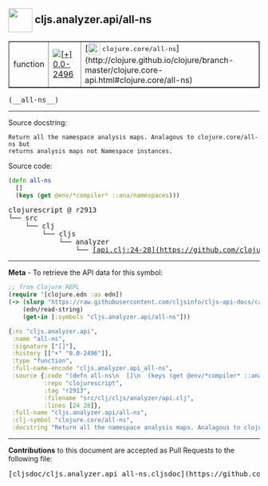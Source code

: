 ## <img width="48px" valign="middle" src="http://i.imgur.com/Hi20huC.png"> cljs.analyzer.api/all-ns

 <table border="1">
<tr>

<td>function</td>
<td><a href="https://github.com/cljsinfo/cljs-api-docs/tree/0.0-2496"><img valign="middle" alt="[+] 0.0-2496" src="https://img.shields.io/badge/+-0.0--2496-lightgrey.svg"></a> </td>
<td>
[<img height="24px" valign="middle" src="http://i.imgur.com/1GjPKvB.png"> <samp>clojure.core/all-ns</samp>](http://clojure.github.io/clojure/branch-master/clojure.core-api.html#clojure.core/all-ns)
</td>
</tr>
</table>

 <samp>
(__all-ns__)<br>
</samp>

---




Source docstring:

```
Return all the namespace analysis maps. Analagous to clojure.core/all-ns but
returns analysis maps not Namespace instances.
```

Source code:

```clj
(defn all-ns
  []
  (keys (get @env/*compiler* ::ana/namespaces)))
```

 <pre>
clojurescript @ r2913
└── src
    └── clj
        └── cljs
            └── analyzer
                └── <ins>[api.clj:24-28](https://github.com/clojure/clojurescript/blob/r2913/src/clj/cljs/analyzer/api.clj#L24-L28)</ins>
</pre>


---

__Meta__ - To retrieve the API data for this symbol:

```clj
;; from Clojure REPL
(require '[clojure.edn :as edn])
(-> (slurp "https://raw.githubusercontent.com/cljsinfo/cljs-api-docs/catalog/cljs-api.edn")
    (edn/read-string)
    (get-in [:symbols "cljs.analyzer.api/all-ns"]))
```

```clj
{:ns "cljs.analyzer.api",
 :name "all-ns",
 :signature ["[]"],
 :history [["+" "0.0-2496"]],
 :type "function",
 :full-name-encode "cljs.analyzer.api_all-ns",
 :source {:code "(defn all-ns\n  []\n  (keys (get @env/*compiler* ::ana/namespaces)))",
          :repo "clojurescript",
          :tag "r2913",
          :filename "src/clj/cljs/analyzer/api.clj",
          :lines [24 28]},
 :full-name "cljs.analyzer.api/all-ns",
 :clj-symbol "clojure.core/all-ns",
 :docstring "Return all the namespace analysis maps. Analagous to clojure.core/all-ns but\nreturns analysis maps not Namespace instances."}

```

---

__Contributions__ to this document are accepted as Pull Requests to the following file:

 <pre>
[cljsdoc/cljs.analyzer.api_all-ns.cljsdoc](https://github.com/cljsinfo/cljs-api-docs/blob/master/cljsdoc/cljs.analyzer.api_all-ns.cljsdoc)
</pre>


